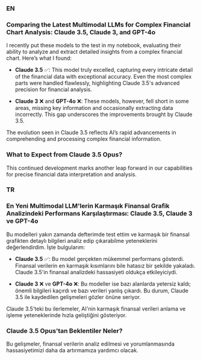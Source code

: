 ### EN
### Comparing the Latest Multimodal LLMs for Complex Financial Chart Analysis: Claude 3.5, Claude 3, and GPT-4o

I recently put these models to the test in my notebook, evaluating their ability to analyze and extract detailed insights from a complex financial chart. Here’s what I found:

- **Claude 3.5** ✅: This model truly excelled, capturing every intricate detail of the financial data with exceptional accuracy. Even the most complex parts were handled flawlessly, highlighting Claude 3.5's advanced precision for financial analysis.

- **Claude 3** ❌ and **GPT-4o** ❌: These models, however, fell short in some areas, missing key information and occasionally extracting data incorrectly. This gap underscores the improvements brought by Claude 3.5.

The evolution seen in Claude 3.5 reflects AI’s rapid advancements in comprehending and processing complex financial information.

### What to Expect from Claude 3.5 Opus?

This continued development marks another leap forward in our capabilities for precise financial data interpretation and analysis.

### TR
### En Yeni Multimodal LLM'lerin Karmaşık Finansal Grafik Analizindeki Performans Karşılaştırması: Claude 3.5, Claude 3 ve GPT-4o

Bu modelleri yakın zamanda defterimde test ettim ve karmaşık bir finansal grafikten detaylı bilgileri analiz edip çıkarabilme yeteneklerini değerlendirdim. İşte bulgularım:

- **Claude 3.5** ✅: Bu model gerçekten mükemmel performans gösterdi. Finansal verilerin en karmaşık kısımlarını bile hatasız bir şekilde yakaladı. Claude 3.5'in finansal analizdeki hassasiyeti oldukça etkileyiciydi.

- **Claude 3** ❌ ve **GPT-4o** ❌: Bu modeller ise bazı alanlarda yetersiz kaldı; önemli bilgileri kaçırdı ve bazı verileri yanlış çıkardı. Bu durum, Claude 3.5 ile kaydedilen gelişmeleri gözler önüne seriyor.

Claude 3.5'teki bu ilerlemeler, AI'nin karmaşık finansal verileri anlama ve işleme yeteneklerinde hızla geliştiğini gösteriyor.

### Claude 3.5 Opus'tan Beklentiler Neler?

Bu gelişmeler, finansal verilerin analiz edilmesi ve yorumlanmasında hassasiyetimizi daha da artırmamıza yardımcı olacak.


